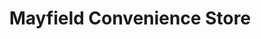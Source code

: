 ---
title: "Mayfield Convenience Store"
url: /birmingham/mayfield-convenience-store/
shop: convenience
---